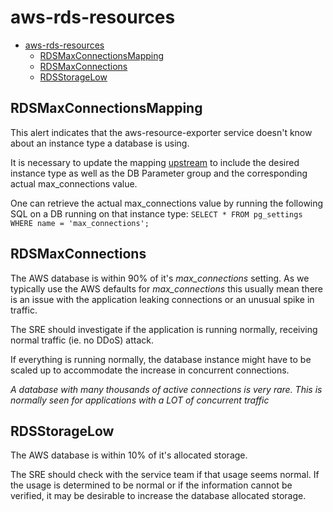 # aws-rds-resources

- [aws-rds-resources](#aws-rds-resources)
  - [RDSMaxConnectionsMapping](#rdsmaxconnectionsmapping)
  - [RDSMaxConnections](#rdsmaxconnections)
  - [RDSStorageLow](#rdsstoragelow)

## RDSMaxConnectionsMapping

This alert indicates that the aws-resource-exporter service doesn't know about an instance type a database is using.

It is necessary to update the mapping [upstream](https://github.com/app-sre/aws-resource-exporter/blob/master/rds.go#L16) to include the desired instance type as well as the DB Parameter group and the corresponding actual max_connections value.

One can retrieve the actual max_connections value by running the following SQL on a DB running on that instance type: `SELECT * FROM pg_settings WHERE name = 'max_connections';`

## RDSMaxConnections

The AWS database is within 90% of it's _max_connections_ setting. As we typically use the AWS defaults for _max_connections_ this usually mean there is an issue with the application leaking connections or an unusual spike in traffic.

The SRE should investigate if the application is running normally, receiving normal traffic (ie. no DDoS) attack.

If everything is running normally, the database instance might have to be scaled up to accommodate the increase in concurrent connections.

*A database with many thousands of active connections is very rare. This is normally seen for applications with a LOT of concurrent traffic*

## RDSStorageLow

The AWS database is within 10% of it's allocated storage.

The SRE should check with the service team if that usage seems normal. If the usage is determined to be normal or if the information cannot be verified, it may be desirable to increase the database allocated storage.

